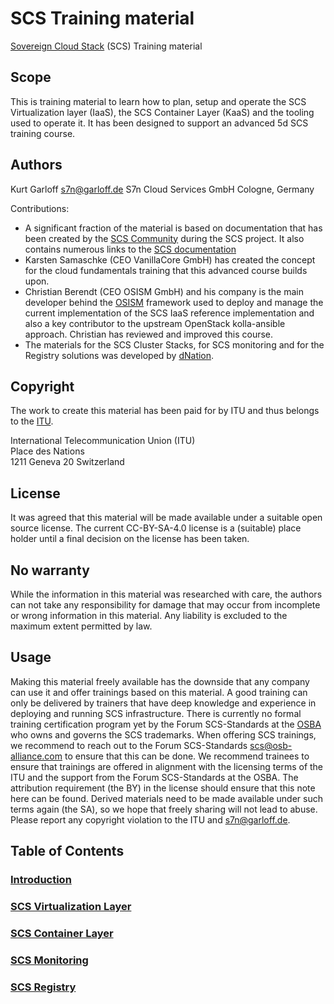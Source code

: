 # SCS Training material
[Sovereign Cloud Stack](https://scs.community/) (SCS) Training material

## Scope
This is training material to learn how to plan, setup and operate the
SCS Virtualization layer (IaaS), the SCS Container Layer (KaaS) and
the tooling used to operate it. It has been designed to support an
advanced 5d SCS training course.

## Authors
Kurt Garloff <s7n@garloff.de>
S7n Cloud Services GmbH
Cologne, Germany

Contributions:
- A significant fraction of the material is based on documentation that
  has been created by the [SCS Community](https://scs.community/) during
  the SCS project. It also contains numerous links to the
  [SCS documentation](https://docs.scs.community/)
- Karsten Samaschke (CEO VanillaCore GmbH) has created the concept for the
  cloud fundamentals training that this advanced course builds upon.
- Christian Berendt (CEO OSISM GmbH) and his company is the main developer
  behind the [OSISM](https://osism.tech/) framework used to deploy and manage
  the current implementation
  of the SCS IaaS reference implementation and also a key contributor to the
  upstream OpenStack kolla-ansible approach. Christian has reviewed and
  improved this course.
- The materials for the SCS Cluster Stacks, for SCS monitoring and for the
  Registry solutions was developed by [dNation](https://dnation.cloud/).

## Copyright
The work to create this material has been paid for by ITU and thus
belongs to the [ITU](https://itu.int/).

International Telecommunication Union (ITU)  
Place des Nations  
1211 Geneva 20 Switzerland

## License
It was agreed that this material will be made available under a
suitable open source license.
The current CC-BY-SA-4.0 license is a (suitable) place holder until
a final decision on the license has been taken.

## No warranty
While the information in this material was researched with care,
the authors can not take any responsibility for damage that may
occur from incomplete or wrong information in this material.
Any liability is excluded to the maximum extent permitted by law.

## Usage
Making this material freely available has the downside that any company
can use it and offer trainings based on this material. A good training
can only be delivered by trainers that have deep knowledge and experience
in deploying and running SCS infrastructure. There is currently no formal
training certification program yet by the Forum SCS-Standards at the
[OSBA](https://osb-alliance.de/)
who owns and governs the SCS trademarks. When offering SCS trainings, we
recommend to reach out to the Forum SCS-Standards <scs@osb-alliance.com>
to ensure that this can be done. We recommend trainees to ensure that
trainings are offered in alignment with the licensing terms of the ITU
and the support from the Forum SCS-Standards at the OSBA. The attribution
requirement (the BY) in the license should ensure that this note here
can be found. Derived materials need to be made available under such
terms again (the SA), so we hope that freely sharing will not lead to
abuse. Please report any copyright violation to the ITU and <s7n@garloff.de>.

## Table of Contents
### [Introduction](Introduction/)
<!--### [Recap Cloud Fundamentals](Fundamentals/)-->
### [SCS Virtualization Layer](Virtualization/)
### [SCS Container Layer](clusterstacks/)
### [SCS Monitoring](monitoring/)
### [SCS Registry](registry/)
